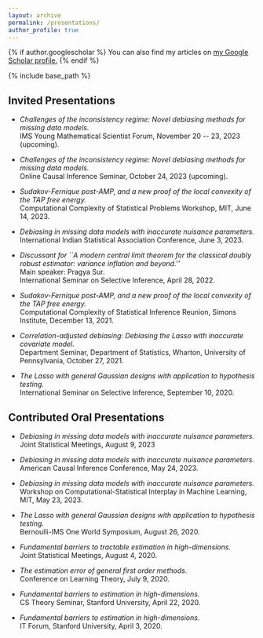 ```yaml
---
layout: archive
permalink: /presentations/
author_profile: true
---
```


{% if author.googlescholar %}
  You can also find my articles on <u><a href="{{author.googlescholar}}">my Google Scholar profile</a>.</u>
{% endif %}

{% include base_path %}

## Invited Presentations

* *Challenges of the inconsistency regime: Novel debiasing methods for missing data models.*  
IMS Young Mathematical Scientist Forum, November 20 -- 23, 2023 (upcoming).

* *Challenges of the inconsistency regime: Novel debiasing methods for missing data models.*  
Online Causal Inference Seminar, October 24, 2023 (upcoming).

* *Sudakov-Fernique post-AMP, and a new proof of the local convexity of the TAP free energy.*  
Computational Complexity of Statistical Problems Workshop, MIT, June 14, 2023.

* *Debiasing in missing data models with inaccurate nuisance parameters.*
International Indian Statistical Association Conference, June 3, 2023.

* *Discussant for ``A modern central limit theorem for the classical doubly robust estimator: variance inflation and beyond.''*  
Main speaker: Pragya Sur.  
International Seminar on Selective Inference, April 28, 2022.

* *Sudakov-Fernique post-AMP, and a new proof of the local convexity of the TAP free energy.*  
Computational Complexity of Statistical Inference Reunion, Simons Institute, December 13, 2021.

* *Correlation-adjusted debiasing: Debiasing the Lasso with inaccurate covariate model.*  
Department Seminar, Department of Statistics, Wharton, University of Pennsylvania, October 27, 2021.

* *The Lasso with general Gaussian designs with application to hypothesis testing.*  
International Seminar on Selective Inference, September 10, 2020.

## Contributed Oral Presentations

* *Debiasing in missing data models with inaccurate nuisance parameters.*  
Joint Statistical Meetings, August 9, 2023

* *Debiasing in missing data models with inaccurate nuisance parameters.*  
American Causal Inference Conference, May 24, 2023.

* *Debiasing in missing data models with inaccurate nuisance parameters.*  
Workshop on Computational-Statistical Interplay in Machine Learning, MIT, May 23, 2023.

* *The Lasso with general Gaussian designs with application to hypothesis testing.*  
Bernoulli-IMS One World Symposium, August 26, 2020.

* *Fundamental barriers to tractable estimation in high-dimensions.*  
Joint Statistical Meetings, August 4, 2020.

* *The estimation error of general first order methods.*  
Conference on Learning Theory, July 9, 2020.

* *Fundamental barriers to estimation in high-dimensions.*  
CS Theory Seminar, Stanford University, April 22, 2020.

* *Fundamental barriers to estimation in high-dimensions.*  
IT Forum, Stanford University, April 3, 2020.
